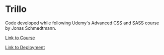 # Trillo
Code developed while following Udemy's Advanced CSS and SASS course by Jonas Schmedtmann.

[Link to Course](https://www.udemy.com/course/advanced-css-and-sass/)

[Link to Deployment](https://12wollmana.github.io/Udemy-Advanced_CSS-Trillo/)
